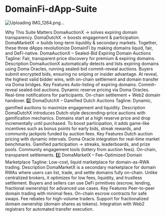 # DomainFi-dApp-Suite
![Uploading IMG_1264.png…]()

Why This Suite Matters
DomaAuctionX → solves expiring domain transparency.
DomaDutchX → boosts engagement & participation.
DomaMarketX → builds long-term liquidity & secondary markets.
Together, these three dApps revolutionize DomainFi by making domains liquid, fair, and DeFi-native.
DomaAuctionX – Sealed-Bid Expiring Domain Auctions
Tagline: Fair, transparent price discovery for premium & expiring domains.
Description
DomaAuctionX automatically detects and lists expiring domains using Doma Oracles, running sealed-bid commit–reveal auctions. Buyers submit encrypted bids, ensuring no sniping or insider advantage. At reveal, the highest valid bidder wins, with on-chain settlement and domain transfer via Doma bridges.
Key Features
Auto-listing of expiring domains.
Commit–reveal sealed-bid auctions.
Dynamic reserve pricing via Doma Oracles.
Real-time notifications for participants.
On-chain settlement + Web2 domain handover.
2️⃣ DomaDutchX – Gamified Dutch Auctions
Tagline: Dynamic, gamified auctions to maximize engagement and liquidity.
Description
DomaDutchX introduces Dutch-style descending-price auctions with gamification mechanics. Domains start at a high reserve price and drop incrementally until purchased. To boost participation, it adds game-like incentives such as bonus points for early bids, streak rewards, and community jackpots funded by auction fees.
Key Features
Dutch auction pricing with dynamic intervals.
Doma Oracle integration for real-time market benchmarks.
Gamified participation → streaks, leaderboards, and prize pools.
Community engagement tools (lottery from auction fees).
On-chain, transparent settlements.
3️⃣ DomaMarketX – Fee-Optimized Domain Marketplace
Tagline: Low-cost, liquid marketplace for domain-as-RWA trading.
Description
DomaMarketX is a secondary marketplace for domain RWAs where users can list, trade, and settle domains fully on-chain. Unlike centralized brokers, it optimizes for low fees, liquidity, and trustless settlement. Buyers and sellers can use DeFi primitives (escrow, lending, fractional ownership) for advanced use cases.
Key Features
Peer-to-peer domain trading with minimal fees.
On-chain escrow contracts for safe swaps.
Fee rebates for high-volume traders.
Support for fractionalized domain ownership (domain shares as tokens).
Integration with Web2 registrars for automated transfer execution.
